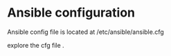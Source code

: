 # Ansible configuration

Ansible config file is located at /etc/ansible/ansible.cfg

explore the cfg file . 

